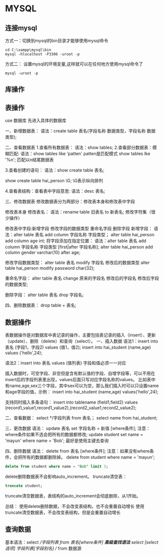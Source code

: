 # MYSQL

## 连接mysql
方式一：切换到mysql的bin目录才能够使用mysql命令
```
cd C:\xampp\mysql\bin
mysql -hlocalhost -P3306 -uroot -p
```
方式二：
设置mysql的环境变量,这样就可以在任何地方使用mysql命令了
```
mysql -uroot -p
```


## 库操作



## 表操作
use 数据库  先进入具体的数据库

一、新增数据表：
语法：create table 表名(字段名称 数据类型，字段名称 数据类型);

二、查看数据表
1.查看所有数据表：
语法：show tables;
2.查看部分数据表：模糊匹配:
语法：show tables like 'patten'  patten是匹配模式
show tables lke '%n';  匹配以n结尾数据表

3.查看创建的语句：
语法：show create table 表名;

show create table hai_person \G;  \G表示纵向排列

4.查看表结构：查看表中字段意思:
语法：desc 表名;

三、修改数据表
修改数据表分为两部分：修改表本身和修改表中字段

修改表本身
修改表名：
语法：rename table 旧表名 to 新表名;
修改字符集（很少操作）





修改表中字段:新增字段 修改字段的数据类型 重命名字段  删除字段
新增字段：
语法：alter table 表名 add column 字段名称 字段类型；
alter table hai_person add column age int;
将字段添加在指定位置：
语法：alter table 表名 add column 字段名称 字段类型 [first|after 字段名称];
alter table hai_person add column gender varchar(10) after age;

修改字段数据类型：
alter table 表名 modify 字段名 修改后的数据类型
alter table hai_person modify password char(32);

重命名字段：
alter table 表名 change 原来的字段名 修改后的字段名 修改后字段的数据类型;

删除字段：
alter table 表名 drop 字段名;


四、删除数据表：
drop table + 表名;

## 数据操作
表数据操作是对数据库中表记录的操作，主要包括表记录的插入（insert）、更新（update）、删除（delete）和查询（select）。
一、插入数据
语法1：insert into 表名 (字段1，字段2) values (值1，值2);
insert into hai_student (name,age) values ('hello',24);

语法2：insert into 表名 values (值列表)
字段和值必须一一对应

插入数据时，可空字段、非空但是含有默认值的字段、自增字段等，可以不用在insert后的字段列表里出现，values后面只写对应字段名称的values。
比如表中有name,age,sex三个字段，其中sex可以为空，那么我们插入时可以只设置name和age字段的值，示例：
insert into hai_student (name,age) values('hello',24);

支持同时插入多条语句：
insert into tablename (field1,field2) values (record1_value1,record1_value2),(record2_value1,record2_value2);


二、查看数据：
select */字段列表 from 表名；
select name from hai_student;

三、更改数据
语法：
update 表名 set 字段名称 = 新值 [where条件];
注意：where条件如果不选会把所有的数据都修改;
update student set name = 'mayun' where name = 'Bob';
最好是使用主键去查询

四、删除数据
语法：
delete from 表名 [where条件];
注意：如果没有where条件，会把所有的数据都删除掉。
delete from student where name = 'mayun';
```sql
delete from student where name = "Bob" limit 3;
```
delete删除数据表不会影响auto_increment。
truncate清空表：
```sql
truncate student;
```
truncate清空数据表，表结构的auto_increment会彻底删除，从1开始。

总结：
使用delete删除数据，不会改变表结构，也不会重置自动增长
使用truncate清空数据表，不会改变表结构，但是会重置自动增长


## 查询数据
基本语法：select */字段列表 from 表名[where条件]
**高级查找语法**
select [select 选项] 字段列表[字段别名] /* from 数据源
